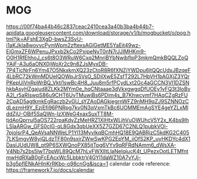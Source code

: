 # MOG


https://00f74ba44b46c2837ceac2410cea3a40b3ba4b44b7-apidata.googleusercontent.com/download/storage/v1/b/mogbucket/o/pog.html?jk=AFshE3XgD-bwsZ3SvU-i1aKJkla8wovvcPymWpm2zftexsAGlGetME5YaEit49wz-EjGmxZF6WPenuJPxxb2kCo2PxipeNyT0nN7rJJIMHKm9-O0H1RfEhhoJ_cs6t8O3WRuW6Cxq2MnriBYbNwjbflpP3mkmQmkBQQLZoQYAjF-A3u6aONX0jWoXr2c9n8ZJsMyxDB-7P4TicNrFn6Ym47O5NkxkmXQ23zCtoR8R6fXNZjYWDpu6itQQcUdxJBzqeF4LbRC72kWmMDUeIQOWpJrSVsO_SDilXwE5ZsfT292L7HbVH1bAGXjZ3YQrPKepUiVnRpWrBQ_Vkti1swBc4H8_Juu8m5rfPCydLxt2Gc4aGCCN3VI1DZSNhkbAsyHZgajud8ZLKk2MYm0e_hqCNtaaae3dVkxgwgqDfUOEy1yFQ3t3loBvA2l_r5aRIswpS86u9CHT6UvTMuwiBs6PDim4s_B7Khwcymf7HAqCZgRzFU2CpAD5agtkmkEgRaczb2vGU_sYZAoDAGkjegrnWFZ9nMH9qZJ9SZNNOzCdLezmH9Y_EzjEfi96PNRpg7kv0N3qVxmTkBc6UOMMEmAgSYE4geYZLxMlddZjU-OBif5SaQWn-IzXWeG4xaxSuxTT8M-tjdAoQprrul5aOS722rpaKdyZzMeHRZ1XIHtxWLjhVuOWUhcV5Y2x_K4bs9lhLSlaARGw_GFS0clG-qL8Gdx3qbUeXX5Z7GZD67C2NLQ1pubkVOi-7pjolsrP4_QeAVsaNNWeLP1Yl13MyvlkqBCmhHQ18E9QABRjzC5kdKG2C4057LKSmgvW8yiQLdzTF80n9sxirZWwSwKPG2EpYM_iiOfS2KP_uyHKDYc4dX1DaslJUdUW8_pt9P6SXWQnoPX85jtTpg6VYv9qRFRdNAmm6_dWsXA-V4Nb7s2bs5lwT7bpWL89QcM7hLvFWXlltLlaNeIqiucK4t_UPezxOotLETMfntmwHdRXaB0gFcEAcxWc5LbbktrV4GYl1daWZ10A7vYJj-b3g5pflENkAHlnKrRKbo-o98cnGg&isca=1
calendar code reference: https://framework7.io/docs/calendar
